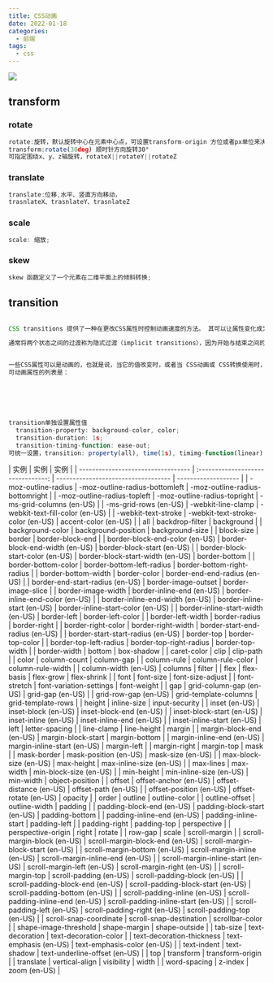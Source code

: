 ```yaml
---
title: CSS动画
date: 2022-01-18
categories:
  - 前端
tags:
  - css
---
```


![](https://cdn.jsdelivr.net/gh/levidc/blogImg/img/47.jpg)

<!-- more -->

## transform

### rotate

```js
rotate:旋转，默认旋转中心在元素中心点，可设置transform-origin 方位或者px单位来决定旋转中心
transform:rotate(30deg) 顺时针方向旋转30°
可指定围绕x、y、z轴旋转，rotateX||rotateY||rotateZ
```

### translate

```js
translate:位移,水平、竖直方向移动，
trasnlateX、trasnlateY、trasnlateZ
```

### scale

```js
scale: 缩放;
```

### skew

```js
skew 函数定义了一个元素在二维平面上的倾斜转换;
```

## transition

```js

CSS transitions 提供了一种在更改CSS属性时控制动画速度的方法。 其可以让属性变化成为一个持续一段时间的过程，而不是立即生效的。比如，将一个元素的颜色从白色改为黑色，通常这个改变是立即生效的，使用 CSS transitions 后该元素的颜色将逐渐从白色变为黑色，按照一定的曲线速率变化。这个过程可以自定义。

通常将两个状态之间的过渡称为隐式过渡（implicit transitions），因为开始与结束之间的状态由浏览器决定。


一些CSS属性可以是动画的，也就是说，当它的值改变时，或者当 CSS动画或 CSS转换使用时，它可以以平滑的方式改变。
可动画属性的列表是：






transition单独设置属性值
  transition-property: background-color, color;
  transition-duration: 1s;
  transition-timing-function: ease-out;
可统一设置，transition: property(all), time(1s), timimg-function(linear)
```

| 实例                               |                实例                | 实例                                |
| ---------------------------------- | :--------------------------------: | ----------------------------------- | ------------------- |
| -moz-outline-radius                |   -moz-outline-radius-bottomleft   | -moz-outline-radius-bottomright     |
| -moz-outline-radius-topleft        |    -moz-outline-radius-topright    | -ms-grid-columns (en-US)            |
| -ms-grid-rows (en-US)              |         -webkit-line-clamp         | -webkit-text-fill-color (en-US)     |
| -webkit-text-stroke                | -webkit-text-stroke-color (en-US)  | accent-color (en-US)                |
| all                                |          backdrop-filter           | background                          |
| background-color                   |        background-position         | background-size                     |
| block-size                         |               border               | border-block-end                    |
| border-block-end-color (en-US)     |   border-block-end-width (en-US)   | border-block-start (en-US)          |
| border-block-start-color (en-US)   |  border-block-start-width (en-US)  | border-bottom                       |
| border-bottom-color                |     border-bottom-left-radius      | border-bottom-right-radius          |
| border-bottom-width                |            border-color            | border-end-end-radius (en-US)       |
| border-end-start-radius (en-US)    |        border-image-outset         | border-image-slice                  |
| border-image-width                 |     border-inline-end (en-US)      | border-inline-end-color (en-US)     |
| border-inline-end-width (en-US)    |    border-inline-start (en-US)     | border-inline-start-color (en-US)   |
| border-inline-start-width (en-US)  |            border-left             | border-left-color                   |
| border-left-width                  |           border-radius            | border-right                        |
| border-right-color                 |         border-right-width         | border-start-end-radius (en-US)     |
| border-start-start-radius (en-US)  |             border-top             | border-top-color                    |
| border-top-left-radius             |      border-top-right-radius       | border-top-width                    |
| border-width                       |               bottom               | box-shadow                          |
| caret-color                        |                clip                | clip-path                           |
| color                              |            column-count            | column-gap                          |
| column-rule                        |         column-rule-color          | column-rule-width                   |
| column-width (en-US)               |              columns               | filter                              |
| flex                               |             flex-basis             | flex-grow                           | flex-shrink         |
| font                               |             font-size              | font-size-adjust                    |
| font-stretch                       |      font-variation-settings       | font-weight                         |
| gap                                |      grid-column-gap (en-US)       | grid-gap (en-US)                    |
| grid-row-gap (en-US)               |       grid-template-columns        | grid-template-rows                  |
| height                             |            inline-size             | input-security                      |
| inset (en-US)                      |        inset-block (en-US)         | inset-block-end (en-US)             |
| inset-block-start (en-US)          |        inset-inline (en-US)        | inset-inline-end (en-US)            |
| inset-inline-start (en-US)         |                left                | letter-spacing                      |
| line-clamp                         |            line-height             | margin                              |
| margin-block-end (en-US)           |         margin-block-start         | margin-bottom                       |
| margin-inline-end (en-US)          |    margin-inline-start (en-US)     | margin-left                         |
| margin-right                       |             margin-top             | mask                                |
| mask-border                        |       mask-position (en-US)        | mask-size (en-US)                   |
| max-block-size (en-US)             |             max-height             | max-inline-size (en-US)             |
| max-lines                          |             max-width              | min-block-size (en-US)              |
| min-height                         |      min-inline-size (en-US)       | min-width                           | object-position     |
| offset                             |       offset-anchor (en-US)        | offset-distance (en-US)             | offset-path (en-US) |
| offset-position (en-US)            |       offset-rotate (en-US)        | opacity                             |
| order                              |              outline               | outline-color                       |
| outline-offset                     |           outline-width            | padding                             |
| padding-block-end (en-US)          |    padding-block-start (en-US)     | padding-bottom                      |
| padding-inline-end (en-US)         |        padding-inline-start        | padding-left                        |
| padding-right                      |            padding-top             | perspective                         |
| perspective-origin                 |               right                | rotate                              |
| row-gap                            |               scale                | scroll-margin                       |
| scroll-margin-block (en-US)        |  scroll-margin-block-end (en-US)   | scroll-margin-block-start (en-US)   |
| scroll-margin-bottom (en-US)       |    scroll-margin-inline (en-US)    | scroll-margin-inline-end (en-US)    |
| scroll-margin-inline-start (en-US) |     scroll-margin-left (en-US)     | scroll-margin-right (en-US)         |
| scroll-margin-top                  |       scroll-padding (en-US)       | scroll-padding-block (en-US)        |
| scroll-padding-block-end (en-US)   | scroll-padding-block-start (en-US) | scroll-padding-bottom (en-US)       |
| scroll-padding-inline (en-US)      | scroll-padding-inline-end (en-US)  | scroll-padding-inline-start (en-US) |
| scroll-padding-left (en-US)        |    scroll-padding-right (en-US)    | scroll-padding-top (en-US)          |
| scroll-snap-coordinate             |      scroll-snap-destination       | scrollbar-color                     |
| shape-image-threshold              |            shape-margin            | shape-outside                       |
| tab-size                           |          text-decoration           | text-decoration-color               |
| text-decoration-thickness          |       text-emphasis (en-US)        | text-emphasis-color (en-US)         |
| text-indent                        |            text-shadow             | text-underline-offset (en-US)       |
| top                                |             transform              | transform-origin                    |
| translate                          |           vertical-align           | visibility                          | width               |
| word-spacing                       |              z-index               | zoom (en-US)                        |

